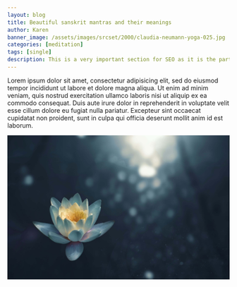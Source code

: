 ```yaml
---
layout: blog
title: Beautiful sanskrit mantras and their meanings
author: Karen
banner_image: /assets/images/srcset/2000/claudia-neumann-yoga-025.jpg
categories: [meditation]
tags: [single]
description: This is a very important section for SEO as it is the part where the Google search crawlers scan when indexing pages; make it descriptive of the page content thinking it's the first thing people will read when searching online
---
```

Lorem ipsum dolor sit amet, consectetur adipisicing elit, sed do eiusmod tempor incididunt ut labore et dolore magna aliqua. Ut enim ad minim veniam, quis nostrud exercitation ullamco laboris nisi ut aliquip ex ea commodo consequat. Duis aute irure dolor in reprehenderit in voluptate velit esse cillum dolore eu fugiat nulla pariatur. Excepteur sint occaecat cupidatat non proident, sunt in culpa qui officia deserunt mollit anim id est laborum.

![something](/assets/images/srcset/2000/zoltan-tasi-unsplash.jpg)

